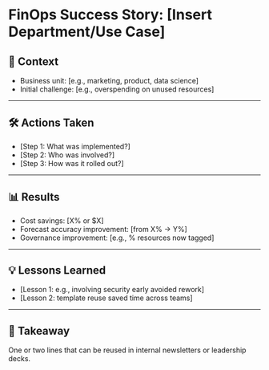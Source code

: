 # FinOps Success Story: [Insert Department/Use Case]

## 📌 Context
- Business unit: [e.g., marketing, product, data science]  
- Initial challenge: [e.g., overspending on unused resources]  

---

## 🛠 Actions Taken
- [Step 1: What was implemented?]  
- [Step 2: Who was involved?]  
- [Step 3: How was it rolled out?]  

---

## 📊 Results
- Cost savings: [X% or $X]  
- Forecast accuracy improvement: [from X% → Y%]  
- Governance improvement: [e.g., % resources now tagged]  

---

## 💡 Lessons Learned
- [Lesson 1: e.g., involving security early avoided rework]  
- [Lesson 2: template reuse saved time across teams]  

---

## 🔑 Takeaway
One or two lines that can be reused in internal newsletters or leadership decks.  

